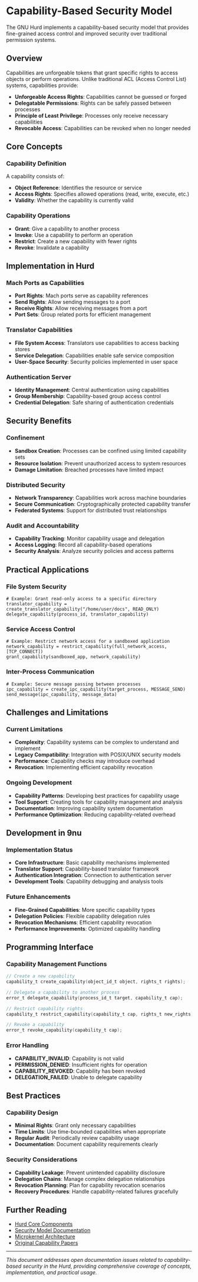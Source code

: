 # Capability-Based Security Model

The GNU Hurd implements a capability-based security model that provides fine-grained access control and improved security over traditional permission systems.

## Overview

Capabilities are unforgeable tokens that grant specific rights to access objects or perform operations. Unlike traditional ACL (Access Control List) systems, capabilities provide:

- **Unforgeable Access Rights**: Capabilities cannot be guessed or forged
- **Delegatable Permissions**: Rights can be safely passed between processes
- **Principle of Least Privilege**: Processes only receive necessary capabilities
- **Revocable Access**: Capabilities can be revoked when no longer needed

## Core Concepts

### Capability Definition
A capability consists of:
- **Object Reference**: Identifies the resource or service
- **Access Rights**: Specifies allowed operations (read, write, execute, etc.)
- **Validity**: Whether the capability is currently valid

### Capability Operations
- **Grant**: Give a capability to another process
- **Invoke**: Use a capability to perform an operation
- **Restrict**: Create a new capability with fewer rights
- **Revoke**: Invalidate a capability

## Implementation in Hurd

### Mach Ports as Capabilities
- **Port Rights**: Mach ports serve as capability references
- **Send Rights**: Allow sending messages to a port
- **Receive Rights**: Allow receiving messages from a port
- **Port Sets**: Group related ports for efficient management

### Translator Capabilities
- **File System Access**: Translators use capabilities to access backing stores
- **Service Delegation**: Capabilities enable safe service composition
- **User-Space Security**: Security policies implemented in user space

### Authentication Server
- **Identity Management**: Central authentication using capabilities
- **Group Membership**: Capability-based group access control
- **Credential Delegation**: Safe sharing of authentication credentials

## Security Benefits

### Confinement
- **Sandbox Creation**: Processes can be confined using limited capability sets
- **Resource Isolation**: Prevent unauthorized access to system resources
- **Damage Limitation**: Breached processes have limited impact

### Distributed Security
- **Network Transparency**: Capabilities work across machine boundaries
- **Secure Communication**: Cryptographically protected capability transfer
- **Federated Systems**: Support for distributed trust relationships

### Audit and Accountability
- **Capability Tracking**: Monitor capability usage and delegation
- **Access Logging**: Record all capability-based operations
- **Security Analysis**: Analyze security policies and access patterns

## Practical Applications

### File System Security
```
# Example: Grant read-only access to a specific directory
translator_capability = create_translator_capability("/home/user/docs", READ_ONLY)
delegate_capability(process_id, translator_capability)
```

### Service Access Control
```
# Example: Restrict network access for a sandboxed application
network_capability = restrict_capability(full_network_access, [TCP_CONNECT])
grant_capability(sandboxed_app, network_capability)
```

### Inter-Process Communication
```
# Example: Secure message passing between processes
ipc_capability = create_ipc_capability(target_process, MESSAGE_SEND)
send_message(ipc_capability, message_data)
```

## Challenges and Limitations

### Current Limitations
- **Complexity**: Capability systems can be complex to understand and implement
- **Legacy Compatibility**: Integration with POSIX/UNIX security models
- **Performance**: Capability checks may introduce overhead
- **Revocation**: Implementing efficient capability revocation

### Ongoing Development
- **Capability Patterns**: Developing best practices for capability usage
- **Tool Support**: Creating tools for capability management and analysis
- **Documentation**: Improving capability system documentation
- **Performance Optimization**: Reducing capability-related overhead

## Development in 9nu

### Implementation Status
- **Core Infrastructure**: Basic capability mechanisms implemented
- **Translator Support**: Capability-based translator framework
- **Authentication Integration**: Connection to authentication server
- **Development Tools**: Capability debugging and analysis tools

### Future Enhancements
- **Fine-Grained Capabilities**: More specific capability types
- **Delegation Policies**: Flexible capability delegation rules
- **Revocation Mechanisms**: Efficient capability revocation
- **Performance Improvements**: Optimized capability handling

## Programming Interface

### Capability Management Functions
```c
// Create a new capability
capability_t create_capability(object_id_t object, rights_t rights);

// Delegate a capability to another process
error_t delegate_capability(process_id_t target, capability_t cap);

// Restrict capability rights
capability_t restrict_capability(capability_t cap, rights_t new_rights);

// Revoke a capability
error_t revoke_capability(capability_t cap);
```

### Error Handling
- **CAPABILITY_INVALID**: Capability is not valid
- **PERMISSION_DENIED**: Insufficient rights for operation
- **CAPABILITY_REVOKED**: Capability has been revoked
- **DELEGATION_FAILED**: Unable to delegate capability

## Best Practices

### Capability Design
- **Minimal Rights**: Grant only necessary capabilities
- **Time Limits**: Use time-bounded capabilities when appropriate
- **Regular Audit**: Periodically review capability usage
- **Documentation**: Document capability requirements clearly

### Security Considerations
- **Capability Leakage**: Prevent unintended capability disclosure
- **Delegation Chains**: Manage complex delegation relationships
- **Revocation Planning**: Plan for capability revocation scenarios
- **Recovery Procedures**: Handle capability-related failures gracefully

## Further Reading

- [Hurd Core Components](hurd.md)
- [Security Model Documentation](security.md)
- [Microkernel Architecture](microkernel.md)
- [Original Capability Papers](https://www.cap-lore.com/)

---

*This document addresses open documentation issues related to capability-based security in the Hurd, providing comprehensive coverage of concepts, implementation, and practical usage.*